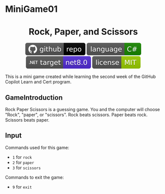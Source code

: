 # MiniGame01
<h1 align="center">
	Rock, Paper, and Scissors
</h1>

<p align="center">
	<a href="https://github.com/mvpkenlin/MiniGame01"><img src="/images/github-repo-black.svg" alt="GitHub repo"></a>
	<a href="https://docs.microsoft.com/en-us/dotnet/csharp/"><img src="/images/language-csharp.svg" alt="Language C#"></a>
	<a href="https://dotnet.microsoft.com/download"><img src="/images/dotnet-badge.svg" title="Target Framework" alt="Target Framework"></a>
	<a href="/LICENSE"><img src="/images/license-MIT-green.svg" alt="License"></a>
</p>

<p> 
This is a mini game created while learning the second week of the GitHub Copilot Learn and Cert program. </p>

<p>

## GameIntroduction

Rock Paper Scissors is a guessing game. You and the computer will choose "Rock", "paper", or "scissors". Rock beats scissors. Paper beats rock. Scissors beats paper.

## Input

Commands used for this game:
- `1` for `rock`
- `2` for `paper`
- `3` for `scissors`

Commands to exit the game:
- `9` for `exit`

</p>